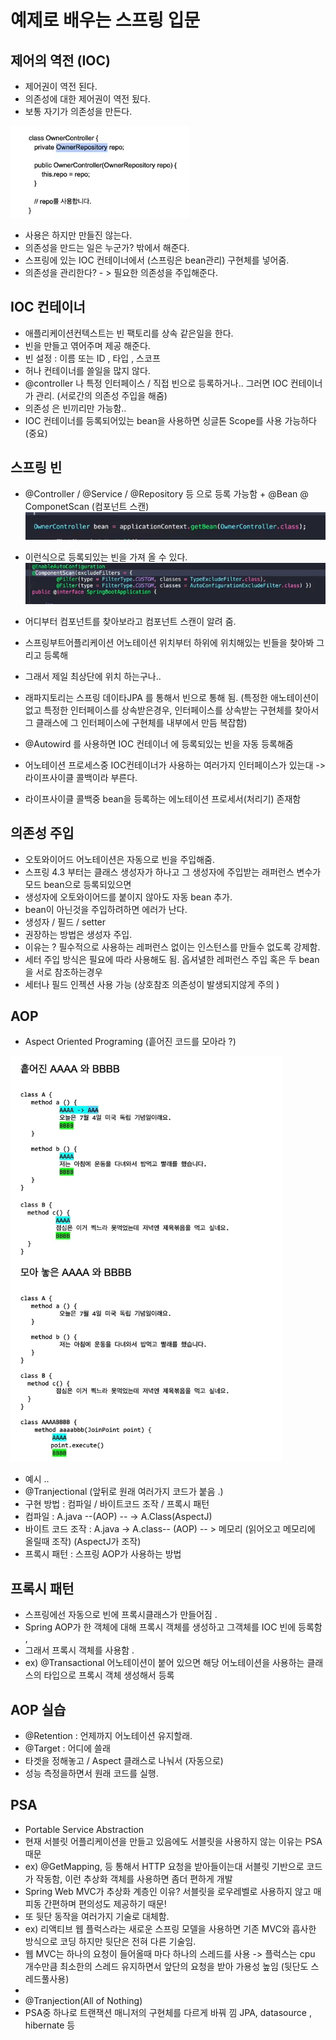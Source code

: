 # 예제로 배우는 스프링 입문



## 제어의 역전 (IOC)


 + 제어권이 역전 된다.
 + 의존성에 대한 제어권이 역전 됬다.
 + 보통 자기가 의존성을 만든다.


![](../Img/img.png)


 + 사용은 하지만 만들진 않는다.
 + 의존성을 만드는 일은 누군가? 밖에서 해준다.
 + 스프링에 있는 IOC 컨테이너에서 (스프링은 bean관리) 구현체를 넣어줌.
 + 의존성을 관리한다? - > 필요한 의존성을 주입해준다.


## IOC 컨테이너

 + 애플리케이션컨텍스트는 빈 팩토리를 상속 같은일을 한다.
 + 빈을 만들고 엮어주며 제공 해준다.
 + 빈 설정 : 이름 또는 ID , 타입 , 스코프
 + 허나 컨테이너를 쓸일을 많지 않다.
 + @controller 나 특정 인터페이스 / 직접 빈으로 등록하거나.. 그러면 IOC 컨테이너가 관리. (서로간의 의존성 주입을 해줌)
 + 의존성 은 빈끼리만 가능함..
 + IOC 컨테이너를 등록되어있는 bean을 사용하면 싱글톤 Scope를 사용 가능하다 (중요)



## 스프링 빈

  + @Controller / @Service / @Repository 등 으로 등록 가능함 + @Bean  @ ComponetScan (컴포넌트 스캔)
![](../Img/img_1.png)

  + 이런식으로 등록되있는 빈을 가져 올  수 있다.
![](../Img/img_2.png)


 + 어디부터 컴포넌트를 찾아보라고 컴포넌트 스캔이 알려 줌.
 + 스프링부트어플리케이션 어노테이션 위치부터 하위에 위치해있는 빈들을 찾아봐 그리고 등록해 
 + 그래서 제일 최상단에 위치 하는구나..
 + 래파지토리는 스프링 데이타JPA 를 통해서 빈으로 통해 됨. (특정한 애노테이션이 없고 특정한 인터페이스를 상속받은경우, 인터페이스를 상속받는 구현체를 찾아서 그 클래스에 그 인터페이스에 구현체를 내부에서 만듬 복잡함)
 + @Autowird 를 사용하면 IOC 컨테이너 에 등록되있는 빈을 자동 등록해줌
 + 어노테이션 프로세스중 IOC컨테이너가 사용하는 여러가지 인터페이스가 있는대 -> 라이프사이클 콜백이라 부른다.
 + 라이프사이클 콜백중 bean을 등록하는 에노테이션 프로세서(처리기) 존재함 
 

## 의존성 주입
 + 오토와이어드 어노테이션은 자동으로 빈을 주입해줌.
 + 스프링 4.3 부터는 클래스 생성자가 하나고 그 생성자에 주입받는 래퍼런스 변수가 모드 bean으로 등록되있으면 
 + 생성자에 오토와이어드를 붙이지 않아도 자동 bean 추가.
 + bean이 아닌것을 주입하려하면 에러가 난다.
 + 생성자 / 필드 / setter
 + 권장하는 방법은 생성자 주입.
 + 이유는 ? 필수적으로 사용하는 레퍼런스 없이는 인스턴스를 만들수 없도록 강제함.
 + 세터 주입 방식은 필요에 따라 사용해도 됨. 옵셔녈한 레퍼런스 주입 혹은 두 bean을 서로 참조하는경우 
 + 세터나 필드 인젝션 사용 가능 (상호참조 의존성이 발생되지않게 주의 )


## AOP 

 + Aspect Oriented Programing (흩어진 코드를 모아라 ?)


 ![](../Img/img_3.png)
 
 + 예시 ..
 + @Tranjectional (앞뒤로 원래 여러가지 코드가 붙음 .)
 + 구현 방법 : 컴파일 / 바이트코드 조작 / 프록시 패턴
 + 컴파일 : A.java --(AOP) -- -> A.Class(AspectJ)
 + 바이트 코드 조작  : A.java -> A.class-- (AOP) -- > 메모리 (읽어오고 메모리에 올릴때 조작) (AspectJ가 조작)
 + 프록시 패턴 : 스프링 AOP가 사용하는 방법 



## 프록시 패턴

 + 스프링에선 자동으로 빈에  프록시클래스가 만들어짐 .
 + Spring AOP가 한 객체에 대해 프록시 객체를 생성하고 그객체를 IOC 빈에 등록함 ,
 + 그래서 프록시 객체를 사용함 . 
 + ex) @Transactional 어노테이션이 붙어 있으면 해당 어노테이션을 사용하는 클래스의 타입으로 프록시 객체 생성해서 등록 


## AOP 실습

 + @Retention : 언제까지 어노테이션 유지할래.
 + @Target : 어디에 쓸래 
 + 타겟을 정해놓고 / Aspect 클래스로 나눠서 (자동으로)
 + 성능 측정을하면서 원래 코드를 실행.


## PSA

 + Portable Service Abstraction
 + 현재 서블릿 어플리케이션을 만들고 있음에도 서블릿을 사용하지 않는 이유는 PSA 때문
 + ex) @GetMapping, 등 통해서 HTTP 요청을 받아들이는대 서블릿 기반으로 코드가 작동함, 이런 추상화 객체를 사용하면 좀더 편하게 개발
 + Spring Web MVC가 추상화 계층인 이유? 서블릿을 로우레벨로 사용하지 않고 매피동 간편하며 편의성도 제공하기 때문!
 + 또 뒷단 동작을 여러가지 기술로 대체함.
 + ex) 리액티브 웹 플럭스라는 새로운 스프링 모델을 사용하면 기존 MVC와 흡사한 방식으로 코딩 하지만 뒷단은 전혀 다른 기술임.
 + 웹 MVC는 하나의 요청이 들어올때 마다 하나의 스레드를 사용 -> 플럭스는 cpu 개수만큼 최소한의 스레드 유지하면서 앞단의 요청을 받아 가용성 높임 (뒷단도 스레드풀사용)
 + 
 + @Tranjection(All of Nothing)
 + PSA중 하나로 트랜잭션 매니저의 구현체를 다르게 바꿔 낌 JPA, datasource , hibernate 등 